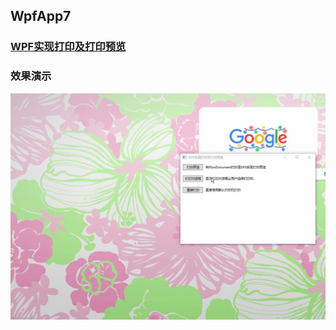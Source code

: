 ## WpfApp7

### [WPF实现打印及打印预览](https://www.cnblogs.com/guogangj/archive/2013/02/27/2934733.html)

### 效果演示

![](./Assets/JMpLN5tjNA.gif)